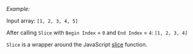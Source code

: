 _Example:_

Input array: `[1, 2, 3, 4, 5]`

After calling `Slice` with `Begin Index` = `0` and `End Index` = `4`: `[1, 2, 3, 4]`

`Slice` is a wrapper around the JavaScript [slice](https://developer.mozilla.org/de/docs/Web/JavaScript/Reference/Global_Objects/Array/slice) function.
